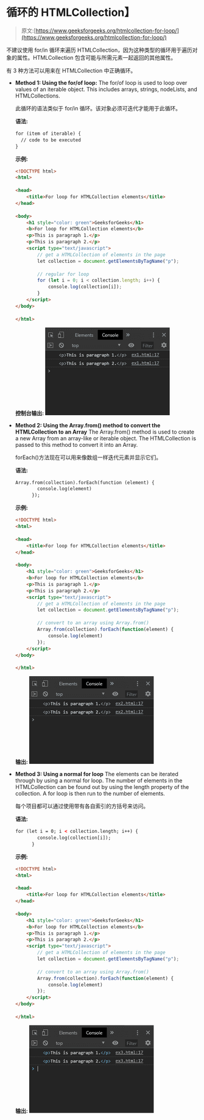 # 循环的 HTMLCollection】

> 原文:[https://www.geeksforgeeks.org/htmlcollection-for-loop/](https://www.geeksforgeeks.org/htmlcollection-for-loop/)

不建议使用 for/in 循环来遍历 HTMLCollection，因为这种类型的循环用于遍历对象的属性。HTMLCollection 包含可能与所需元素一起返回的其他属性。

有 3 种方法可以用来在 HTMLCollection 中正确循环。

*   **Method 1: Using the for/of loop:** The for/of loop is used to loop over values of an iterable object. This includes arrays, strings, nodeLists, and HTMLCollections.

    此循环的语法类似于 for/in 循环。该对象必须可迭代才能用于此循环。

    **语法:**

    ```html
    for (item of iterable) {
      // code to be executed
    }
    ```

    **示例:**

    ```html
    <!DOCTYPE html>
    <html>

    <head>
        <title>For loop for HTMLCollection elements</title>
    </head>

    <body>
        <h1 style="color: green">GeeksforGeeks</h1>
        <b>For loop for HTMLCollection elements</b>
        <p>This is paragraph 1.</p>
        <p>This is paragraph 2.</p>
        <script type="text/javascript">
            // get a HTMLCollection of elements in the page
            let collection = document.getElementsByTagName("p");

            // regular for loop
            for (let i = 0; i < collection.length; i++) {
                console.log(collection[i]);
            }
        </script>
    </body>

    </html>
    ```

    **控制台输出:**
    ![forOf-console](img/86a79a7eb5c5f18dc16d7a25a99961df.png)

*   **Method 2: Using the Array.from() method to convert the HTMLCollection to an Array**
    The Array.from() method is used to create a new Array from an array-like or iterable object. The HTMLCollection is passed to this method to convert it into an Array.

    forEach()方法现在可以用来像数组一样迭代元素并显示它们。

    **语法:**

    ```html
    Array.from(collection).forEach(function (element) {
            console.log(element)
          });
    ```

    **示例:**

    ```html
    <!DOCTYPE html>
    <html>

    <head>
        <title>For loop for HTMLCollection elements</title>
    </head>

    <body>
        <h1 style="color: green">GeeksforGeeks</h1>
        <b>For loop for HTMLCollection elements</b>
        <p>This is paragraph 1.</p>
        <p>This is paragraph 2.</p>
        <script type="text/javascript">
            // get a HTMLCollection of elements in the page
            let collection = document.getElementsByTagName("p");

            // convert to an array using Array.from()
            Array.from(collection).forEach(function(element) {
                console.log(element)
            });
        </script>
    </body>

    </html>
    ```

    **输出:**
    ![forEach-console](img/4e4179c60bfadda171fddf39afcc3c09.png)

*   **Method 3: Using a normal for loop**
    The elements can be iterated through by using a normal for loop. The number of elements in the HTMLCollection can be found out by using the length property of the collection. A for loop is then run to the number of elements.

    每个项目都可以通过使用带有各自索引的方括号来访问。

    **语法:**

    ```html
    for (let i = 0; i < collection.length; i++) {
            console.log(collection[i]);
          }
    ```

    **示例:**

    ```html
    <!DOCTYPE html>
    <html>

    <head>
        <title>For loop for HTMLCollection elements</title>
    </head>

    <body>
        <h1 style="color: green">GeeksforGeeks</h1>
        <b>For loop for HTMLCollection elements</b>
        <p>This is paragraph 1.</p>
        <p>This is paragraph 2.</p>
        <script type="text/javascript">
            // get a HTMLCollection of elements in the page
            let collection = document.getElementsByTagName("p");

            // convert to an array using Array.from()
            Array.from(collection).forEach(function(element) {
                console.log(element)
            });
        </script>
    </body>

    </html>
    ```

    **输出:**
    ![forloop-console](img/7873156e80dbbbe0cca2fc544326f9a2.png)
